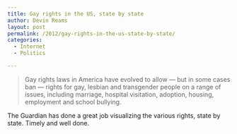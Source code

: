 ```yaml
---
title: Gay rights in the US, state by state
author: Devin Reams
layout: post
permalink: /2012/gay-rights-in-the-us-state-by-state/
categories:
  - Internet
  - Politics

---
```

> Gay rights laws in America have evolved to allow — but in some cases ban — rights for gay, lesbian and transgender people on a range of issues, including marriage, hospital visitation, adoption, housing, employment and school bullying.

The Guardian has done a great job visualizing the various rights, state by state. Timely and well done.